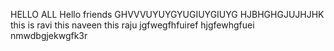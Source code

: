 HELLO ALL 
Hello friends 
GHVVVUYUYGYUGIUYGIUYG
HJBHGHGJUJHJHK
this is ravi 
this naveen
this raju
jgfwegfhfuiref
hjgfewhgfuei
nmwdbgjekwgfk3r
